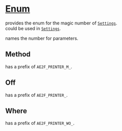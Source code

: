 # <a href="../Printer.md#Enum">Enum</a>
provides the enum for the magic number of <a href="#Settings">`Settings`</a>.  
could be used in <a href="./Settings.md">`Settings`</a>.  

names the number for parameters.  

## Method <a id="Method"></a>
has a prefix of `AE2F_PRINTER_M_`.

## Off <a id="Off"></a>
has a prefix of `AE2F_PRINTER_`.

## Where <a id="Where"></a>
has a prefix of `AE2F_PRINTER_WO_`.